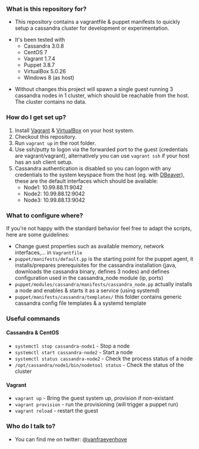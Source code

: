 ### What is this repository for? ###

* This repository contains a vagrantfile & puppet manifests to quickly setup a cassandra cluster for development or experimentation.
+ It's been tested with 
    * Cassandra 3.0.8
	* CentOS 7
	* Vagrant 1.7.4
	* Puppet 3.8.7
    * VirtualBox 5.0.26
    * Windows 8 (as host)
* Without changes this project will spawn a single guest running 3 cassandra nodes in 1 cluster, which should be reachable from the host. The cluster contains no data.

### How do I get set up? ###

1. Install [Vagrant](https://www.vagrantup.com/) & [VirtualBox](https://www.virtualbox.org/) on your host system. 
2. Checkout this repository.
3. Run `vagrant up` in the root folder.
4. Use ssh/putty to logon via the forwarded port to the guest (credentials are vagrant/vagrant), alternatively you can use `vagrant ssh` if your host has an ssh client setup.
5. Cassandra authentication is disabled so you can logon with any credentials to the system keyspace from the host (eg. with [DBeaver](http://dbeaver.jkiss.org/)), these are the default interfaces which should be available:
    * Node1: 10.99.88.11:9042
	* Node2: 10.99.88.12:9042
	* Node3: 10.99.88.13:9042

### What to configure where? ###

If you're not happy with the standard behavior feel free to adapt the scripts, here are some guidelines:

* Change guest properties such as available memory, network interfaces,... in `Vagrantfile`
* `puppet/manifests/default.pp` is the starting point for the puppet agent, it installs/prepares prerequisites for the cassandra installation (java, downloads the cassandra binary, defines 3 nodes) and defines configuration used in the cassandra_node module (ip, ports)
* `puppet/modules/cassandra/manifests/cassandra_node.pp` actually installs a node and enables & starts it as a service (using systemd)
* `puppet/manifests/cassandra/templates/` this folder contains generic cassandra config file templates & a systemd template

### Useful commands ###
#### Cassandra & CentOS ####
* `systemctl stop cassandra-node1` - Stop a node
* `systemctl start cassandra-node2` - Start a node
* `systemctl status cassandra-node2` - Check the process status of a node
* `/opt/cassandra/node1/bin/nodetool status` - Check the status of the cluster

#### Vagrant ####
* `vagrant up` - Bring the guest system up, provision if non-existant
* `vagrant provision` - run the provisioning (will trigger a puppet run)
* `vagrant reload` - restart the guest

### Who do I talk to? ###

* You can find me on twitter: [@vanfraeyenhove](https://twitter.com/vanfraeyenhove)